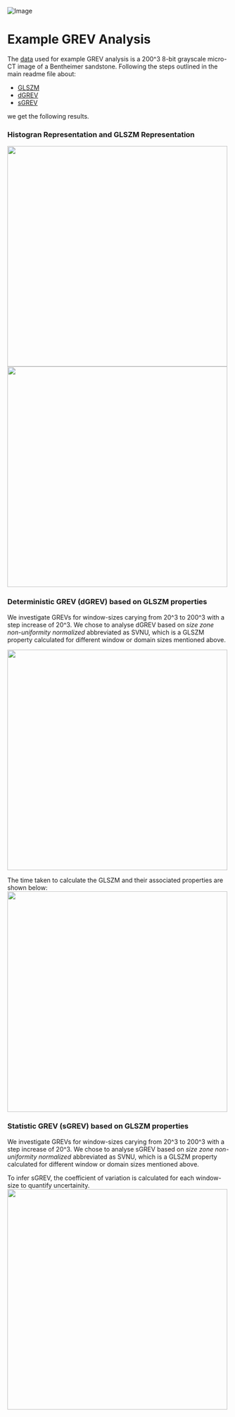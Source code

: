 ![Image](https://github.com/ankitaeclipse/GREV-PorousMedia/blob/master/GREV-PorousMedia-Logo.jpg)

# Example GREV Analysis

The [data]() used for example GREV analysis is a 200^3 8-bit grayscale micro-CT image of a Bentheimer sandstone.
Following the steps outlined in the main readme file about: 
* [GLSZM](https://github.com/ankitaeclipse/GREV-PorousMedia#grev-analysis) 
* [dGREV](https://github.com/ankitaeclipse/GREV-PorousMedia#what-is-a-glszm-representation)
* [sGREV](https://github.com/ankitaeclipse/GREV-PorousMedia#what-is-a-glszm-representation) 

we get the following results.  

### Histogran Representation and GLSZM Representation

<img src="https://github.com/ankitaeclipse/GREV-PorousMedia/blob/master/example/grayhistogram-exampledata.jpg"
	 width="500" height="500"/>
<img src="https://github.com/ankitaeclipse/GREV-PorousMedia/blob/master/example/glszm-example-represntation.jpg"
	 width="500" height="500"/>	 

### Deterministic GREV (dGREV) based on GLSZM properties
We investigate GREVs for window-sizes carying from 20^3 to 200^3 with a step increase of 20^3. 
We chose to analyse dGREV based on *size zone non-uniformity normalized* abbreviated as SVNU, which is a GLSZM property calculated for different window or domain sizes mentioned above.

<img src="https://github.com/ankitaeclipse/GREV-PorousMedia/blob/master/example/dREV.jpg"
	 width="500" height="500"/>

The time taken to calculate the GLSZM and their associated properties are shown below:
<img src="https://github.com/ankitaeclipse/GREV-PorousMedia/blob/master/example/time-taken-dGREV.jpg"
	 width="500" height="500"/>

### Statistic GREV (sGREV) based on GLSZM properties
We investigate GREVs for window-sizes carying from 20^3 to 200^3 with a step increase of 20^3. 
We chose to analyse sGREV based on *size zone non-uniformity normalized* abbreviated as SVNU, which is a GLSZM property calculated for different window or domain sizes mentioned above.

To infer sGREV, the coefficient of variation is calculated for each window-size to quantify uncertainity.
<img src="https://github.com/ankitaeclipse/GREV-PorousMedia/blob/master/example/sGREV.jpg"
	 width="500" height="500"/>
